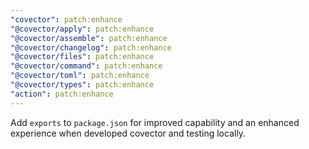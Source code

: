 ```yaml
---
"covector": patch:enhance
"@covector/apply": patch:enhance
"@covector/assemble": patch:enhance
"@covector/changelog": patch:enhance
"@covector/files": patch:enhance
"@covector/command": patch:enhance
"@covector/toml": patch:enhance
"@covector/types": patch:enhance
"action": patch:enhance
---
```


Add `exports` to `package.json` for improved capability and an enhanced experience when developed covector and testing locally.
